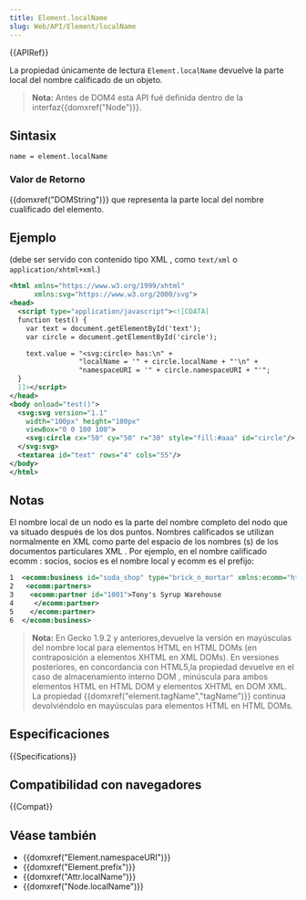```yaml
---
title: Element.localName
slug: Web/API/Element/localName
---
```


{{APIRef}}

La propiedad únicamente de lectura `Element.localName` devuelve la parte local del nombre calificado de un objeto.

> **Nota:** Antes de DOM4 esta API fué definida dentro de la interfaz{{domxref("Node")}}.

## Sintasix

```
name = element.localName
```

### Valor de Retorno

{{domxref("DOMString")}} que representa la parte local del nombre cualificado del elemento.

## Ejemplo

(debe ser servido con contenido tipo XML , como `text/xml` o `application/xhtml+xml`.)

```xml
<html xmlns="https://www.w3.org/1999/xhtml"
      xmlns:svg="https://www.w3.org/2000/svg">
<head>
  <script type="application/javascript"><![CDATA[
  function test() {
    var text = document.getElementById('text');
    var circle = document.getElementById('circle');

    text.value = "<svg:circle> has:\n" +
                 "localName = '" + circle.localName + "'\n" +
                 "namespaceURI = '" + circle.namespaceURI + "'";
  }
  ]]></script>
</head>
<body onload="test()">
  <svg:svg version="1.1"
    width="100px" height="100px"
    viewBox="0 0 100 100">
    <svg:circle cx="50" cy="50" r="30" style="fill:#aaa" id="circle"/>
  </svg:svg>
  <textarea id="text" rows="4" cols="55"/>
</body>
</html>
```

## Notas

El nombre local de un nodo es la parte del nombre completo del nodo que va situado después de los dos puntos. Nombres calificados se utilizan normalmente en XML como parte del espacio de los nombres (s) de los documentos particulares XML . Por ejemplo, en el nombre calificado ecomm : socios, socios es el nombre local y ecomm es el prefijo:

```xml
1  <ecomm:business id="soda_shop" type="brick_n_mortar" xmlns:ecomm="http://example.com/ecomm">
2   <ecomm:partners>
3    <ecomm:partner id="1001">Tony's Syrup Warehouse
4     </ecomm:partner>
5    </ecomm:partner>
6  </ecomm:business>
```

> **Nota:** En Gecko 1.9.2 y anteriores,devuelve la versión en mayúsculas del nombre local para elementos HTML en HTML DOMs (en contraposición a elementos XHTML en XML DOMs). En versiones posteriores, en concordancia con HTML5,la propiedad devuelve en el caso de almacenamiento interno DOM , minúscula para ambos elementos HTML en HTML DOM y elementos XHTML en DOM XML. La propiedad {{domxref("element.tagName","tagName")}} continua devolviéndolo en mayúsculas para elementos HTML en HTML DOMs.

## Especificaciones

{{Specifications}}

## Compatibilidad con navegadores

{{Compat}}

## Véase también

- {{domxref("Element.namespaceURI")}}
- {{domxref("Element.prefix")}}
- {{domxref("Attr.localName")}}
- {{domxref("Node.localName")}}
